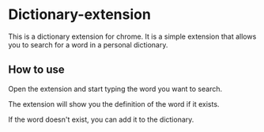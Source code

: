# Dictionary-extension

This is a dictionary extension for chrome.
It is a simple extension that allows you to search for a word in a personal dictionary.

## How to use
Open the extension and start typing the word you want to search. 

The extension will show you the definition of the word if it exists.

If the word doesn't exist, you can add it to the dictionary.

